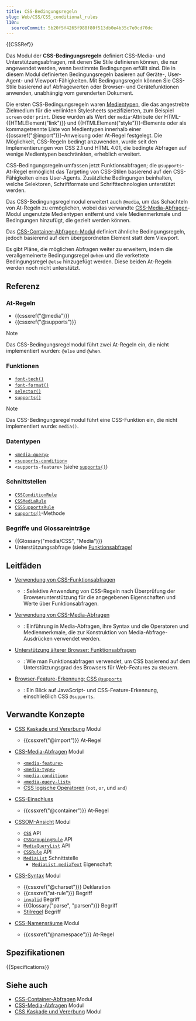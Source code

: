 ```yaml
---
title: CSS-Bedingungsregeln
slug: Web/CSS/CSS_conditional_rules
l10n:
  sourceCommit: 5b20f5f4265f988f80f513db0e4b35c7e0cd70dc
---
```


{{CSSRef}}

Das Modul der **CSS-Bedingungsregeln** definiert CSS-Media- und Unterstützungsabfragen, mit denen Sie Stile definieren können, die nur angewendet werden, wenn bestimmte Bedingungen erfüllt sind. Die in diesem Modul definierten Bedingungsregeln basieren auf Geräte-, User-Agent- und Viewport-Fähigkeiten. Mit Bedingungsregeln können Sie CSS-Stile basierend auf Abfragewerten oder Browser- und Gerätefunktionen anwenden, unabhängig vom gerenderten Dokument.

Die ersten CSS-Bedingungsregeln waren [Medientypen](/de/docs/Web/CSS/@media#media_types), die das angestrebte Zielmedium für die verlinkten Stylesheets spezifizierten, zum Beispiel `screen` oder `print`. Diese wurden als Wert der `media`-Attribute der HTML-{{HTMLElement("link")}} und {{HTMLElement("style")}}-Elemente oder als kommagetrennte Liste von Medientypen innerhalb einer {{cssxref("@import")}}-Anweisung oder At-Regel festgelegt. Die Möglichkeit, CSS-Regeln bedingt anzuwenden, wurde seit den Implementierungen von CSS 2.1 und HTML 4.01, die bedingte Abfragen auf wenige Medientypen beschränkten, erheblich erweitert.

CSS-Bedingungsregeln umfassen jetzt Funktionsabfragen; die `@supports`-At-Regel ermöglicht das Targeting von CSS-Stilen basierend auf den CSS-Fähigkeiten eines User-Agents. Zusätzliche Bedingungen beinhalten, welche Selektoren, Schriftformate und Schrifttechnologien unterstützt werden.

Das CSS-Bedingungsregelmodul erweitert auch `@media`, um das Schachteln von At-Regeln zu ermöglichen, wobei das verwandte [CSS-Media-Abfragen](/de/docs/Web/CSS/CSS_media_queries)-Modul ungenutzte Medientypen entfernt und viele Medienmerkmale und Bedingungen hinzufügt, die gezielt werden können.

Das [CSS-Container-Abfragen-Modul](/de/docs/Web/CSS/CSS_containment/Container_queries) definiert ähnliche Bedingungsregeln, jedoch basierend auf dem übergeordneten Element statt dem Viewport.

Es gibt Pläne, die möglichen Abfragen weiter zu erweitern, indem die verallgemeinerte Bedingungsregel `@when` und die verkettete Bedingungsregel `@else` hinzugefügt werden. Diese beiden At-Regeln werden noch nicht unterstützt.

## Referenz

### At-Regeln

- {{cssxref("@media")}}
- {{cssxref("@supports")}}

> [!NOTE]
> Das CSS-Bedingungsregelmodul führt zwei At-Regeln ein, die nicht implementiert wurden: `@else` und `@when`.

### Funktionen

- [`font-tech()`](/de/docs/Web/CSS/@supports#font-tech)
- [`font-format()`](/de/docs/Web/CSS/@supports#font-format)
- [`selector()`](/de/docs/Web/CSS/@supports#function_syntax)
- [`supports()`](/de/docs/Web/CSS/@import#supports-condition)

> [!NOTE]
> Das CSS-Bedingungsregelmodul führt eine CSS-Funktion ein, die nicht implementiert wurde: `media()`.

### Datentypen

- [`<media-query>`](/de/docs/Web/CSS/CSS_media_queries/Using_media_queries#syntax)
- [`<supports-condition>`](/de/docs/Web/CSS/@import#importing_css_rules_conditional_on_feature_support)
- `<supports-feature>` (siehe [`supports()`](/de/docs/Web/CSS/@import#supports-condition))

### Schnittstellen

- [`CSSConditionRule`](/de/docs/Web/API/CSSConditionRule)
- [`CSSMediaRule`](/de/docs/Web/API/CSSMediaRule)
- [`CSSSupportsRule`](/de/docs/Web/API/CSSSupportsRule)
- [`supports()`](/de/docs/Web/API/CSS/supports_static)-Methode

### Begriffe und Glossareinträge

- {{Glossary("media/CSS", "Media")}}
- Unterstützungsabfrage (siehe [Funktionsabfrage](/de/docs/Web/CSS/CSS_conditional_rules/Using_feature_queries))

## Leitfäden

- [Verwendung von CSS-Funktionsabfragen](/de/docs/Web/CSS/CSS_conditional_rules/Using_feature_queries)

  - : Selektive Anwendung von CSS-Regeln nach Überprüfung der Browserunterstützung für die angegebenen Eigenschaften und Werte über Funktionsabfragen.

- [Verwendung von CSS-Media-Abfragen](/de/docs/Web/CSS/CSS_media_queries/Using_media_queries)

  - : Einführung in Media-Abfragen, ihre Syntax und die Operatoren und Medienmerkmale, die zur Konstruktion von Media-Abfrage-Ausdrücken verwendet werden.

- [Unterstützung älterer Browser: Funktionsabfragen](/de/docs/Learn_web_development/Core/CSS_layout/Supporting_Older_Browsers#feature_queries)

  - : Wie man Funktionsabfragen verwendet, um CSS basierend auf dem Unterstützungsgrad des Browsers für Web-Features zu steuern.

- [Browser-Feature-Erkennung: CSS `@supports`](/de/docs/Learn_web_development/Extensions/Testing/Feature_detection#supports)

  - : Ein Blick auf JavaScript- und CSS-Feature-Erkennung, einschließlich CSS `@supports`.

## Verwandte Konzepte

- [CSS Kaskade und Vererbung](/de/docs/Web/CSS/CSS_cascade) Modul

  - {{cssxref("@import")}} At-Regel

- [CSS-Media-Abfragen](/de/docs/Web/CSS/CSS_media_queries) Modul

  - [`<media-feature>`](/de/docs/Web/CSS/@media#media_features)
  - [`<media-type>`](/de/docs/Web/CSS/@media#media_types)
  - [`<media-condition>`](/de/docs/Web/CSS/@media#logical_operators)
  - [`<media-query-list>`](/de/docs/Web/SVG/Attribute/media)
  - [CSS logische Operatoren](/de/docs/Web/CSS/@media#logical_operators) (`not`, `or`, und `and`)

- [CSS-Einschluss](/de/docs/Web/CSS/CSS_containment)

  - {{cssxref("@container")}} At-Regel

- [CSSOM-Ansicht](/de/docs/Web/CSS/CSSOM_view) Modul

  - [`CSS`](/de/docs/Web/API/CSS) API
  - [`CSSGroupingRule`](/de/docs/Web/API/CSSGroupingRule) API
  - [`MediaQueryList`](/de/docs/Web/API/MediaQueryList) API
  - [`CSSRule`](/de/docs/Web/API/CSSRule) API
  - [`MediaList`](/de/docs/Web/API/MediaList) Schnittstelle
    - [`MediaList.mediaText`](/de/docs/Web/API/MediaList/mediaText) Eigenschaft

- [CSS-Syntax](/de/docs/Web/CSS/CSS_syntax) Modul

  - {{cssxref("@charset")}} Deklaration
  - {{cssxref("at-rule")}} Begriff
  - [`invalid`](/de/docs/Web/CSS/CSS_syntax/Error_handling) Begriff
  - {{Glossary("parse", "parsen")}} Begriff
  - [Stilregel](/de/docs/Web/API/CSSStyleRule) Begriff

- [CSS-Namensräume](/de/docs/Web/CSS/CSS_namespaces) Modul

  - {{cssxref("@namespace")}} At-Regel

## Spezifikationen

{{Specifications}}

## Siehe auch

- [CSS-Container-Abfragen](/de/docs/Web/CSS/CSS_containment/Container_queries) Modul
- [CSS-Media-Abfragen](/de/docs/Web/CSS/CSS_media_queries) Modul
- [CSS Kaskade und Vererbung](/de/docs/Web/CSS/CSS_cascade) Modul
